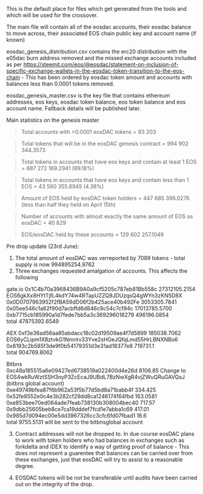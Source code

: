 This is the default place for files which get generated from the tools and which will be used for the crossover.

The main file will contain all of the eosdac accounts, their eosdac balance to move across, their associated EOS chain public key and account name (if known)

eosdac_genesis_distribution.csv contains the erc20 distribution with the e05dac burn address removed and the missed exchange accounts included as per https://steemit.com/eos/@eosdac/statement-on-inclusion-of-specific-exchange-wallets-in-the-eosdac-token-transition-to-the-eos-chain - This has been ordered by eosdac token amount and accounts with balances less than 0.0001 tokens removed.

eosdac_genesis_master.csv is the key file that contains ethereum addresses, eos keys, eosdac token balance, eos token balance and eos account name. Fallback details will be published later.

Main statistics on the genesis master

> Total accounts with >0.0001 eosDAC tokens = 93 203 

> Total tokens that will be in the eosDAC genesis contract = 994 902 344.3573

> Total tokens in accounts that have eos keys and contain at least 1 EOS = 887 272 169.2941 (89.18%)

> Total tokens in accounts that have eos keys and contain less than 1 EOS	= 43 580 355.8945 (4.38%)

> Amount of EOS held by eosDAC token holders = 447 685 396.0276 (less than half they held on April 15th)

> Number of accounts with almost exactly the same amount of EOS as eosDAC = 40 829 

> EOS/eosDAC held by these accounts = 129 602 257.1049


Pre drop update (23rd June): 

1) The total amount of eosDAC was verreported by 7089 tokens - total supply is now  994895254.9762
2) Three exchanges requested amalgation of accounts. This affects the following

gate.io	
  0x1C4b70a3968436B9A0a9cf5205c787eb81Bb558c	27312105.2154	EOS6gkXx8HYtTjfL4kdY74w4RTapUZZQ9JDUzqsQ4gWYn3zKN5D8X				
	0x0D0707963952f2fBA59dD06f2b425ace40b492Fe	3053305.7841					
	0x05ee546c1a62f90d7acbffd6d846c9c54c7cf94c	17013785.5700					
	0xb7715cb185990a1d7fede7bb5a3c369296018279	496196.0854					
	total	47875392.6549		
							
AEX	
  0xf3e36ad56aa85abdacc18c02d19509ae4f7d5899	185038.7062	EOS6yCLipm1X8ztvkG1Nmntv33Yve2sHGeJQfqLmd55HrLBNXNBo6				
	0x8193c2b585f3de9f0b54179351d3e31ad18377e8	719731.1					
	total	904769.8062				
							
Bitbns	
  0xc48a185515a6e09427ed6738519a022400d4e26d	8106.85	Change to EOS4wkRuWztSSH3nyP3ZcEcaJ9UBdL7BzNwXgR4vjZWuQRuGAVQsJ (bitbns global account)				
	0xe49749bfea87f6b962a53f5b77d5bd8a71babb4f	334.425					
	0x52fe8552e0c4e3b282cf29dd8ca1246174f64fbd	163.0581					
	0xe853bee70ed064ade7feab738130b308004bec40	717.57					
	0x9dbb25605beb8ce7ca19dddef7fcd1e7abba1c69	417.01					
	0x985d7d094ec00e5dd3967326cc3cfc6fd07fbad1	16.6					
	total	9755.5131	will be sent to the bitbnsglobal account
  
3) Contract addresses will not be dropped to. In due course eosDAC plans to work with token holders who had balances in exchanges such as forkdelta and iDEX to identify a way of getting proof of balance - This does not represent a guarentee that balances can be carried over from these exchanges, just that eosDAC will try to assist to a reasonable degree.

4) EOSDAC tokens will be not be transferable until audits have been carried out on the integrity of the drop.
